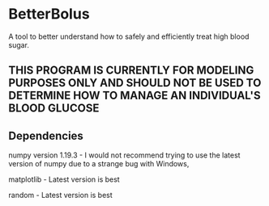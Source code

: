 # BetterBolus
A tool to better understand how to safely and efficiently treat high blood sugar.

## THIS PROGRAM IS CURRENTLY FOR MODELING PURPOSES ONLY AND SHOULD NOT BE USED TO DETERMINE HOW TO MANAGE AN INDIVIDUAL'S BLOOD GLUCOSE

## Dependencies
numpy version 1.19.3 - I would not recommend trying to use the latest version of numpy due to a strange bug with Windows,

matplotlib - Latest version is best

random - Latest version is best
